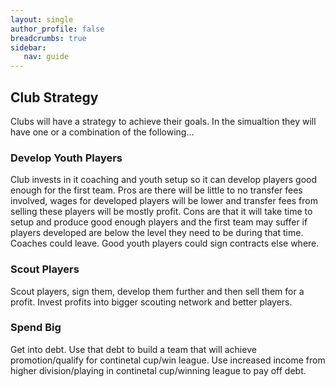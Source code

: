 ```yaml
---
layout: single
author_profile: false
breadcrumbs: true
sidebar:
   nav: guide
---
```

## [](#header-2)Club Strategy
Clubs will have a strategy to achieve their goals. In the simualtion they will have one or a combination of the following...

### [](#header-3)Develop Youth Players
Club invests in it coaching and youth setup so it can develop players good enough for the first team. Pros are there will be little to no transfer fees involved, wages for developed players will be lower and transfer fees from selling these players will be mostly profit. Cons are that it will take time to setup and produce good enough players and the first team may suffer if players developed are below the level they need to be during that time. Coaches could leave. Good youth players could sign contracts else where.

### [](#header-3)Scout Players
Scout players, sign them, develop them further and then sell them for a profit. Invest profits into bigger scouting network and better players.

### [](#header-3)Spend Big 
Get into debt. Use that debt to build a team that will achieve promotion/qualify for continetal cup/win league. Use increased income from higher division/playing in continetal cup/winning league to pay off debt.
 





